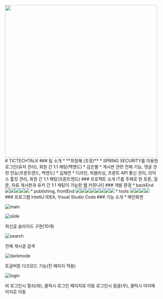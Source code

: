 <img src='https://github.com/TICTECHTALK/TICTECHTALK/assets/129056529/66ed9103-b6cd-4fb4-a339-2ecc996f32a4' width=500px>
# TICTECHTALK
### 팀 소개
* **최정혜 (조장)**
  * SPRING SECURITY를 이용한 로그인(유저 관리), 회원 간 1:1 채팅(백엔드)
* 김은별
  * 게시판 관련 전체 기능, 댓글 관련 전능(프론트엔드, 백엔드)
* 김채연
  * 디자인, 퍼블리싱, 프론트 API 통신 관리, 리덕스 툴킷 관리, 회원 간 1:1 채팅(프론트엔드)
 ### 프로젝트 소개
 IT를 주제로 한 토론, 질문, 자료 게시판과 유저 간 1:1 채팅이 가능한 웹 커뮤니티
 ### 개발 환경
 * backEnd   
<img src="https://img.shields.io/badge/java-007396?style=for-the-badge&logo=java&logoColor=white"><img src="https://img.shields.io/badge/springboot-6DB33F?style=for-the-badge&logo=springboot&logoColor=white"><img src="https://img.shields.io/badge/mysql-4479A1?style=for-the-badge&logo=mysql&logoColor=white"><img src="https://img.shields.io/badge/stomp-007396?style=for-the-badge&logo=&logoColor=white"><img src="https://img.shields.io/badge/springsecurity-6DB33F?style=for-the-badge&logo=springsecurity&logoColor=white">
 * publishing, frontEnd   
<img src="https://img.shields.io/badge/html5-E34F26?style=for-the-badge&logo=html5&logoColor=white"><img src="https://img.shields.io/badge/css-1572B6?style=for-the-badge&logo=css3&logoColor=white"><img src="https://img.shields.io/badge/javascript-F7DF1E?style=for-the-badge&logo=javascript&logoColor=black"><img src="https://img.shields.io/badge/react-61DAFB?style=for-the-badge&logo=react&logoColor=black"><img src="https://img.shields.io/badge/reactrouter-CA4245?style=for-the-badge&logo=reactrouter&logoColor=black"><img src="https://img.shields.io/badge/reacthookform-EC5990?style=for-the-badge&logo=reacthookform&logoColor=black"><img src="https://img.shields.io/badge/redux-764ABC?style=for-the-badge&logo=redux&logoColor=black"><img src="https://img.shields.io/badge/stompjs-61DAFB?style=for-the-badge&logo=&logoColor=black">
 * tools   
<img src="https://img.shields.io/badge/git-F05032?style=for-the-badge&logo=git&logoColor=white"><img src="https://img.shields.io/badge/github-181717?style=for-the-badge&logo=github&logoColor=white"><img src="https://img.shields.io/badge/notion-000000?style=for-the-badge&logo=notion&logoColor=white"><img src="https://img.shields.io/badge/postman-FF6C37?style=for-the-badge&logo=postman&logoColor=white">
### 프로그램
IntelliJ IDEA, Visual Studio Code
### 기능 소개
* 메인화면

![main](https://github.com/TICTECHTALK/TICTECHTALK/assets/129056529/fa761bad-58cb-4a41-af75-ad3bc53f2a81)

![slide](https://github.com/TICTECHTALK/TICTECHTALK/assets/129056529/14154866-0a1b-4af0-9da6-64c9d1bf2c24)

최신글 슬라이드 구현(10개)

![search](https://github.com/TICTECHTALK/TICTECHTALK/assets/129056529/b23eb565-9d17-4e57-b1ed-d0fc59d0b200)

전체 게시글 검색

![darkmode](https://github.com/TICTECHTALK/TICTECHTALK/assets/129056529/be0b6820-bc4e-482f-8db1-6351ce9b20d9)

토글버튼 다크모드 기능(전 페이지 적용)

![login](https://github.com/TICTECHTALK/TICTECHTALK/assets/129056529/01be1d69-2cbd-4dac-9570-6a314f13ba81)

비 로그인시 열쇠(좌), 클릭시 로그인 페이지로 이동
로그인시 얼굴(우), 클릭시 마이페이지로 이동
